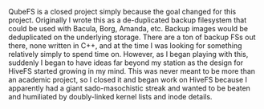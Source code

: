 QubeFS is a closed project simply because the goal changed for this project. Originally I wrote this as a de-duplicated backup filesystem that could be used with Bacula, Borg, Amanda, etc. Backup images would be deduplicated on the underlying storage. There are a ton of backup FSs out there, none written in C++, and at the time I was looking for something relatively simply to spend time on. However, as I began playing with this, suddenly I began to have ideas far beyond my station as the design for HiveFS started growing in my mind. This was never meant to be more than an academic project, so I closed it and began work on HiveFS because I apparently had a giant sado-masochistic streak and wanted to be beaten and humiliated by doubly-linked kernel lists and inode details.

